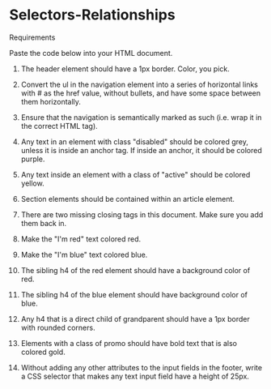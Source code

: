 # Selectors-Relationships

Requirements

Paste the code below into your HTML document.

 1. The header element should have a 1px border. Color, you pick.

 2. Convert the ul in the navigation element into a series of horizontal links with # as the href value, without bullets, and have some space between them horizontally.

 3. Ensure that the navigation is semantically marked as such (i.e. wrap it in the correct HTML tag).

 4. Any text in an element with class "disabled" should be colored grey, unless it is inside an anchor tag. If inside an anchor, it should be colored purple.

 5. Any text inside an element with a class of "active" should be colored yellow.

 6. Section elements should be contained within an article element.

 7. There are two missing closing tags in this document. Make sure you add them back in.

 8. Make the "I'm red" text colored red.

 9. Make the "I'm blue" text colored blue.

10. The sibling h4 of the red element should have a background color of red.

11. The sibling h4 of the blue element should have background color of blue.

12. Any h4 that is a direct child of grandparent should have a 1px border with rounded corners.

13. Elements with a class of promo should have bold text that is also colored gold.

14. Without adding any other attributes to the input fields in the footer, write a CSS selector that makes any text input field have a height of 25px.

<!-- <header>
  <ul>
    <li>Home</li>
    <li>Profile</li>
    <li>Blog</li>
  </ul>
</header>

<section>
  <div class="month-list">
    <ul>
      <li>
        <a href="#">January</a>
        <span class="disabled">My favorite month</span>
      </li>
      <li>
        <a href="#">
          <span class="active">February</span>
        </a>
      </li>
      <li>
        <a href="#">
          <span class="disabled">March</span>
        </a>
      </li>
      <li>
        <a href="#">April</a>
      </li>
      <li>
        <a href="#">
          <div class="promo">
            <span class="disabled">May</span>
          </div>
        </a>
      </li>
      <li>
        <a href="#">June</a>
      </li>
      <li>
        <a href="#">July</a>
      </li>
      <li>
        <a href="#">August</a>
        <span class="disabled">My least favorite month</span>
      </li>
      <li>
        <a href="#" class="disabled">September</a>
      </li>
    </ul>
  </div>
</section>

<section>
  <div class="grandparent">
    <div class="parent">
      <h4>Child of parent</h4>
      <div>
        <div>I'm red!</div>
        <h4>I'm red's sister
        <div>I'm blue!</div>
        <h4>I'm blue's brother</h4>
      </div>
    </div>
    <h4>Child of grandparent</h4>
  </div>
</section>

<footer class="padded">
  <div class="disclaimer">
      Only one purchase per household.
      <a href="#">
        <span class="footer-link">
          <span class="disabled">
            Privacy Policy
          </span>
        </span>
    </div>
  <div class="promo">
    Purchase a book today and receive the eBook for free!
  </div>
  <span>
      <input type="text" name="email" placeholder="Enter your email address">
      <input type="text" name="name" placeholder="Enter your name">
      <input type="tel" name="telephone" placeholder="Enter your telephone number">
  </span>
</footer> -->